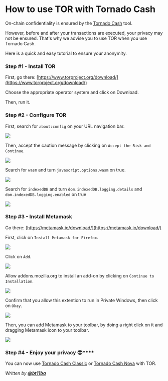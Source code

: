 # How to use TOR with Tornado Cash

On-chain confidentiality is ensured by the [Tornado Cash](https://tornado.cash) tool.

However, before and after your transactions are executed, your privacy may not be ensured. That's why we advise you to use TOR when you use Tornado Cash.

Here is a quick and easy tutorial to ensure your anonymity.

### Step **#1 - Install** TOR

First, go there: [https://www.torproject.org/download/](https://www.torproject.org/download/)

Choose the appropriate operator system and click on Download.

Then, run it.

### Step **#2 - Configure** TOR

First, search for `about:config` on your URL navigation bar.

![](../.gitbook/assets/aboutconfig.png)

Then, accept the caution message by clicking on `Accept the Risk and Continue`.

![](../.gitbook/assets/aboutconfig2.png)

Search for `wasm` and turn `javascript.options.wasm` on true.

![](../.gitbook/assets/wasm.png)

Search for `indexedDB` and turn `dom.indexedDB.logging.details` and `dom.indexedDB.logging.enabled` on true

![](../.gitbook/assets/indexeddb.png)

### Step **#3 -** Install Metamask

Go there: [https://metamask.io/download/](https://metamask.io/download/)

First, click on `Install Metamask for Firefox`.

![](../.gitbook/assets/metamaskhome.png)

Click on `Add`.

![](../.gitbook/assets/addmetamask.png)

Allow addons.mozilla.org to install an add-on by clicking on `Continue to Installation`.

![](../.gitbook/assets/downloadinstall.png)

Confirm that you allow this extention to run in Private Windows, then click on `Okay`.

![](../.gitbook/assets/allowprivateclickokay.png)

Then, you can add Metamask to your toolbar, by doing a right click on it and dragging Metamask icon to your toolbar.

![](../.gitbook/assets/metamaskicon\(1\).gif)

### Step **#4 - Enjoy your privacy** :sunglasses:****

You can now use [Tornado Cash Classic](https://tornadocash.eth.link) or [Tornado Cash Nova](https://nova.tornadocash.eth.link) with TOR.



_Written by_ [_**@bt11ba**_](https://torn.community/u/bt11ba/)
